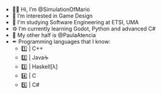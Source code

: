 - 👋🏻 Hi, I’m @SimulationOfMario
- 👀 I’m interested in Game Design
- 📖 I'm studying Software Engineering at ETSI, UMA
- ⚙ I’m currently learning Godot, Python and advanced C#
- 💜 My other half is @PaulaAtencia 
- ✒ Programming languages that I know:
    - 1️⃣ | C++ 
    - 2️⃣ | Java☕
    - 3️⃣ | Haskell[λ]
    - 4️⃣ | C 
    - 5️⃣ | C#
<!---
SimulationOfMario/SimulationOfMario is a ✨ special ✨ repository because its `README.md` (this file) appears on your GitHub profile.
You can click the Preview link to take a look at your changes.
--->
